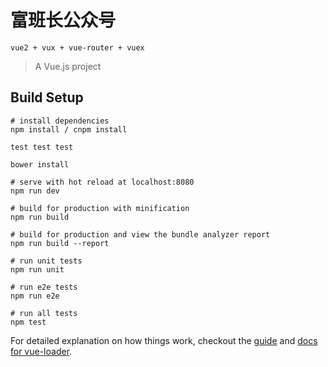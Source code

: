 # 富班长公众号

	vue2 + vux + vue-router + vuex

> A Vue.js project

## Build Setup

```. bash
# install dependencies
npm install / cnpm install 

test test test 

bower install

# serve with hot reload at localhost:8080
npm run dev

# build for production with minification
npm run build

# build for production and view the bundle analyzer report
npm run build --report

# run unit tests
npm run unit

# run e2e tests
npm run e2e

# run all tests
npm test
```

For detailed explanation on how things work, checkout the [guide](http://vuejs-templates.github.io/webpack/) and [docs for vue-loader](http://vuejs.github.io/vue-loader).
